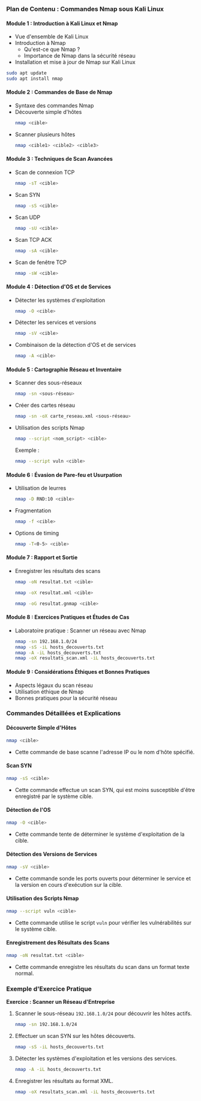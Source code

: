 ### Plan de Contenu : Commandes Nmap sous Kali Linux

#### Module 1 : Introduction à Kali Linux et Nmap
- Vue d'ensemble de Kali Linux
- Introduction à Nmap
  - Qu'est-ce que Nmap ?
  - Importance de Nmap dans la sécurité réseau
- Installation et mise à jour de Nmap sur Kali Linux

```bash
sudo apt update
sudo apt install nmap
```

#### Module 2 : Commandes de Base de Nmap
- Syntaxe des commandes Nmap
- Découverte simple d'hôtes
  ```bash
  nmap <cible>
  ```
- Scanner plusieurs hôtes
  ```bash
  nmap <cible1> <cible2> <cible3>
  ```

#### Module 3 : Techniques de Scan Avancées
- Scan de connexion TCP
  ```bash
  nmap -sT <cible>
  ```
- Scan SYN
  ```bash
  nmap -sS <cible>
  ```
- Scan UDP
  ```bash
  nmap -sU <cible>
  ```
- Scan TCP ACK
  ```bash
  nmap -sA <cible>
  ```
- Scan de fenêtre TCP
  ```bash
  nmap -sW <cible>
  ```

#### Module 4 : Détection d'OS et de Services
- Détecter les systèmes d'exploitation
  ```bash
  nmap -O <cible>
  ```
- Détecter les services et versions
  ```bash
  nmap -sV <cible>
  ```
- Combinaison de la détection d'OS et de services
  ```bash
  nmap -A <cible>
  ```

#### Module 5 : Cartographie Réseau et Inventaire
- Scanner des sous-réseaux
  ```bash
  nmap -sn <sous-réseau>
  ```
- Créer des cartes réseau
  ```bash
  nmap -sn -oX carte_reseau.xml <sous-réseau>
  ```
- Utilisation des scripts Nmap
  ```bash
  nmap --script <nom_script> <cible>
  ```
  Exemple :
  ```bash
  nmap --script vuln <cible>
  ```

#### Module 6 : Évasion de Pare-feu et Usurpation
- Utilisation de leurres
  ```bash
  nmap -D RND:10 <cible>
  ```
- Fragmentation
  ```bash
  nmap -f <cible>
  ```
- Options de timing
  ```bash
  nmap -T<0-5> <cible>
  ```

#### Module 7 : Rapport et Sortie
- Enregistrer les résultats des scans
  ```bash
  nmap -oN resultat.txt <cible>
  ```
  ```bash
  nmap -oX resultat.xml <cible>
  ```
  ```bash
  nmap -oG resultat.gnmap <cible>
  ```

#### Module 8 : Exercices Pratiques et Études de Cas
- Laboratoire pratique : Scanner un réseau avec Nmap
  ```bash
  nmap -sn 192.168.1.0/24
  nmap -sS -iL hosts_decouverts.txt
  nmap -A -iL hosts_decouverts.txt
  nmap -oX resultats_scan.xml -iL hosts_decouverts.txt
  ```

#### Module 9 : Considérations Éthiques et Bonnes Pratiques
- Aspects légaux du scan réseau
- Utilisation éthique de Nmap
- Bonnes pratiques pour la sécurité réseau

### Commandes Détaillées et Explications

#### Découverte Simple d'Hôtes
```bash
nmap <cible>
```
- Cette commande de base scanne l'adresse IP ou le nom d'hôte spécifié.

#### Scan SYN
```bash
nmap -sS <cible>
```
- Cette commande effectue un scan SYN, qui est moins susceptible d'être enregistré par le système cible.

#### Détection de l'OS
```bash
nmap -O <cible>
```
- Cette commande tente de déterminer le système d'exploitation de la cible.

#### Détection des Versions de Services
```bash
nmap -sV <cible>
```
- Cette commande sonde les ports ouverts pour déterminer le service et la version en cours d'exécution sur la cible.

#### Utilisation des Scripts Nmap
```bash
nmap --script vuln <cible>
```
- Cette commande utilise le script `vuln` pour vérifier les vulnérabilités sur le système cible.

#### Enregistrement des Résultats des Scans
```bash
nmap -oN resultat.txt <cible>
```
- Cette commande enregistre les résultats du scan dans un format texte normal.

### Exemple d'Exercice Pratique

**Exercice : Scanner un Réseau d'Entreprise**
1. Scanner le sous-réseau `192.168.1.0/24` pour découvrir les hôtes actifs.
   ```bash
   nmap -sn 192.168.1.0/24
   ```
2. Effectuer un scan SYN sur les hôtes découverts.
   ```bash
   nmap -sS -iL hosts_decouverts.txt
   ```
3. Détecter les systèmes d'exploitation et les versions des services.
   ```bash
   nmap -A -iL hosts_decouverts.txt
   ```
4. Enregistrer les résultats au format XML.
   ```bash
   nmap -oX resultats_scan.xml -iL hosts_decouverts.txt
   ```
